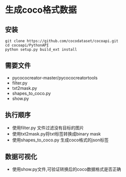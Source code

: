 # 生成coco格式数据

## 安装

```cd $INSTALL_DIR
git clone https://github.com/cocodataset/cocoapi.git
cd cocoapi/PythonAPI
python setup.py build_ext install
```

## 需要文件

+ pycococreator-master/pycococreatortools
+ filter.py
+ txt2mask.py
+ shapes_to_coco.py
+ show.py

##  执行顺序

+ 使用filter.py 文件过滤没有目标的图片
+ 使用txt2mask.py将txt标签转换成binary mask
+ 使用shapes_to_coco.py 生成coco格式的json标签



## 数据可视化

+ 使用show.py文件,可验证转换后的coco数据格式是否正确
